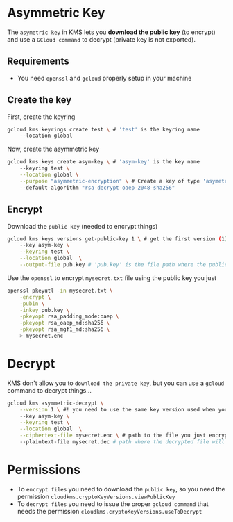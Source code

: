 # Asymmetric Key

The `asymetric key` in KMS lets you **download the public key** (to encrypt) and use a `GCloud command` to decrypt (private key is not exported).



## Requirements
- You need `openssl` and `gcloud` properly setup in your machine



## Create the key

First, create the keyring
```bash
gcloud kms keyrings create test \ # 'test' is the keyring name
    --location global
```

Now, create the asymmetric key
```bash
gcloud kms keys create asym-key \ # 'asym-key' is the key name
    --keyring test \
    --location global \
    --purpose "asymmetric-encryption" \ # Create a key of type 'asymetric' for encryption purpose (not signature)
    --default-algorithm "rsa-decrypt-oaep-2048-sha256"
```


## Encrypt

Download the `public key` (needed to encrypt things)
```bash
gcloud kms keys versions get-public-key 1 \ # get the first version (1) of public key
    --key asym-key \
    --keyring test \
    --location global  \
    --output-file pub.key # 'pub.key' is the file path where the public key is going to be downloaded
```

Use the `openssl` to encrypt `mysecret.txt` file using the public key you just 
```bash
openssl pkeyutl -in mysecret.txt \
    -encrypt \
    -pubin \
    -inkey pub.key \
    -pkeyopt rsa_padding_mode:oaep \
    -pkeyopt rsa_oaep_md:sha256 \
    -pkeyopt rsa_mgf1_md:sha256 \
    > mysecret.enc
```


# Decrypt

KMS don't allow you to `download the private key`, but you can use a `gcloud` command to decrypt things...
```bash
gcloud kms asymmetric-decrypt \
    --version 1 \ #! you need to use the same key version used when you downloaded the public key
    --key asym-key \
    --keyring test \
    --location global  \
    --ciphertext-file mysecret.enc \ # path to the file you just encrypted
    --plaintext-file mysecret.dec # path where the decrypted file will be saved
```

# Permissions

- To `encrypt files` you need to download the `public key`, so you need the permission `cloudkms.cryptoKeyVersions.viewPublicKey`
- To `decrypt files` you need to issue the proper `gcloud command` that needs the permission `cloudkms.cryptoKeyVersions.useToDecrypt`



